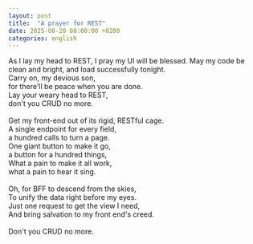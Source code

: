 ```yaml
---
layout: post
title:  "A prayer for REST"
date: 2025-08-20 08:00:00 +0200
categories: english
---
```

<div class="poem">
As I lay my head to REST,
I pray my UI will be blessed.
May my code be clean and bright,
and load successfully tonight.
<br>
Carry on, my devious son,<br>
for there'll be peace when you are done.<br>
Lay your weary head to REST,<br>
don't you CRUD no more.<br>
<br>
Get my front-end out of its rigid, RESTful cage.<br>
A single endpoint for every field,<br>
a hundred calls to turn a page.<br>
One giant button to make it go,<br>
a button for a hundred things,<br>
What a pain to make it all work,<br>
what a pain to hear it sing.<br>
<br>
Oh, for BFF to descend from the skies,<br>
To unify the data right before my eyes.<br>
Just one request to get the view I need,<br>
And bring salvation to my front end's creed.<br>
<br>
Don't you CRUD no more.
</div>